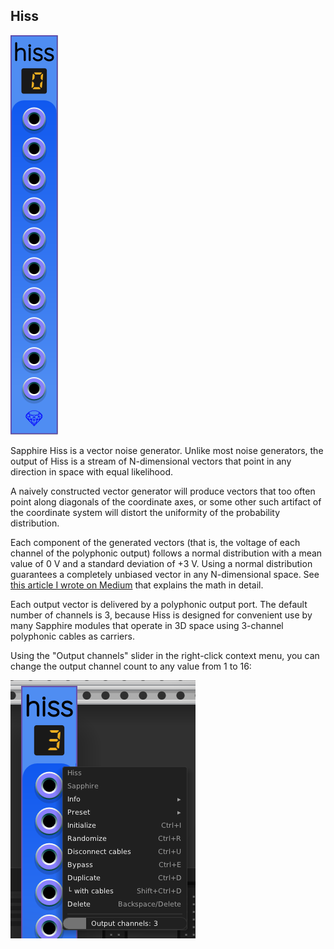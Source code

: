 ## Hiss

![Hiss](images/hiss.png)

Sapphire Hiss is a vector noise generator. Unlike most noise generators,
the output of Hiss is a stream of N-dimensional vectors that point
in any direction in space with equal likelihood.

A naively constructed vector generator will produce vectors that
too often point along diagonals of the coordinate axes,
or some other such artifact of the coordinate system will distort
the uniformity of the probability distribution.

Each component of the generated vectors (that is, the voltage of
each channel of the polyphonic output) follows a normal distribution
with a mean value of 0&nbsp;V and a standard deviation of +3&nbsp;V.
Using a normal distribution guarantees a completely unbiased vector
in any N-dimensional space. See
[this article I wrote on Medium](https://medium.com/towards-data-science/the-best-way-to-pick-a-unit-vector-7bd0cc54f9b)
that explains the math in detail.

Each output vector is delivered by a polyphonic output port.
The default number of channels is 3, because Hiss is designed
for convenient use by many Sapphire modules that operate in 3D space
using 3-channel polyphonic cables as carriers.

Using the "Output channels" slider in the right-click context menu,
you can change the output channel count to any value from 1 to 16:

![Hiss right-click menu](images/hiss_menu.png)
